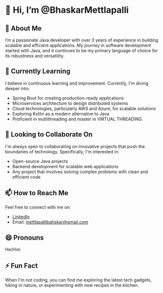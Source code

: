 # 👋 Hi, I’m @BhaskarMettlapalli

## 👀 About Me
I’m a passionate Java developer with over 3 years of experience in building scalable and efficient applications. My journey in software development started with Java, and it continues to be my primary language of choice for its robustness and versatility. 

## 🌱 Currently Learning
I believe in continuous learning and improvement. Currently, I'm diving deeper into:
- Spring Boot for creating production-ready applications
- Microservices architecture to design distributed systems
- Cloud technologies, particularly AWS and Azure, for scalable solutions
- Exploring Kotlin as a modern alternative to Java
- Proficient in multithreading and master in VIRTUAL THREADING.

## 💞️ Looking to Collaborate On
I'm always open to collaborating on innovative projects that push the boundaries of technology. Specifically, I'm interested in:
- Open-source Java projects
- Backend development for scalable web applications
- Any project that involves solving complex problems with clean and efficient code

## 📫 How to Reach Me
Feel free to connect with me on:
- [LinkedIn](https://www.linkedin.com/in/bhaskar-mettlapalli)
- Email: mettlapallibahskar@gmail.com

## 😄 Pronouns
He/Him

## ⚡ Fun Fact
When I'm not coding, you can find me exploring the latest tech gadgets, hiking in nature, or experimenting with new recipes in the kitchen. 



